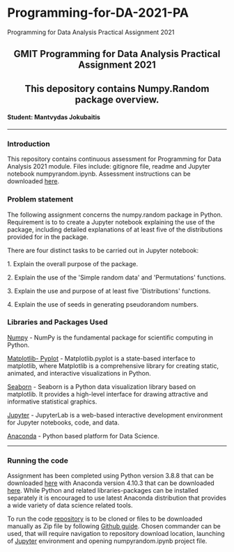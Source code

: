 # Programming-for-DA-2021-PA
Programming for Data Analysis Practical Assignment 2021


<h2 style="text-align: center;">GMIT Programming for Data Analysis Practical Assignment 2021</h2>
<h2 style="text-align: center;">This depository contains Numpy.Random package overview.</h2>
<h4>Student: Mantvydas Jokubaitis</h4>

___

<h3>Introduction</h3>
<p>This repository contains continuous assessment for Programming for Data Analysis 2021 module. Files include: gitignore file, readme and Jupyter notebook numpyrandom.ipynb. Assessment instructions can be downloaded <a href="https://github.com/brianmcgmit/ProgDA/raw/master/ProgDA_Assignment.pdf">here</a>.</p>

<h3>Problem statement</h3>
<p>The following assignment concerns the numpy.random package in Python. Requirement is to to create a Jupyter notebook explaining the use of the package, including detailed explanations of at least five of the distributions provided for in the package.</p>
<p>There are four distinct tasks to be carried out in Jupyter notebook:</p>
<p>1. Explain the overall purpose of the package.</p>
<p>2. Explain the use of the 'Simple random data' and 'Permutations' functions.</p>
<p>3. Explain the use and purpose of at least five 'Distributions' functions.</p>
<p>4. Explain the use of seeds in generating pseudorandom numbers. </p>

<h3>Libraries and Packages Used</h3>
<p><a href="https://numpy.org/doc/stable/user/quickstart.html">Numpy</a> - NumPy is the fundamental package for scientific computing in Python.</p>
<p><a href="https://matplotlib.org/stable/api/_as_gen/matplotlib.pyplot.html">Matplotlib- Pyplot</a> - Matplotlib.pyplot is a state-based interface to matplotlib, where Matplotlib is a comprehensive library for creating static, animated, and interactive visualizations in Python.</p>
<p><a href="https://seaborn.pydata.org/">Seaborn</a> - Seaborn is a Python data visualization library based on matplotlib. It provides a high-level interface for drawing attractive and informative statistical graphics.</p>
<p><a href="https://jupyterlab.readthedocs.io/en/latest/">Jupyter</a> - JupyterLab is a web-based interactive development environment for Jupyter notebooks, code, and data.</p>
<p><a href="https://www.anaconda.com/products/individual">Anaconda</a> - Python based platform for Data Science.</p>

___

<h3>Running the code</h3>
<p>Assignment has been completed using Python version 3.8.8 that can be downloaded <a href="https://www.python.org/downloads/">here</a> with Anaconda version 4.10.3 that can be downloaded <a href="https://www.anaconda.com/products/individual">here</a>. While Python and related libraries-packages can be installed separately it is encouraged to use latest Anaconda distribution that provides a wide variety of data science related tools.</p>
<p>To run the code <a href="https://github.com/Mantvydas-data/Programming-for-DA-2021-PA">repository</a> is to be cloned or files to be downloaded manually as Zip file by following <a href="https://docs.github.com/en/get-started/quickstart/fork-a-repo">Github guide</a>. Chosen commander can be used, that will require navigation to repository download location, launching of <a href="https://jupyterlab.readthedocs.io/en/latest/getting_started/starting.html">Jupyter</a> environment and opening numpyrandom.ipynb project file.</p>

